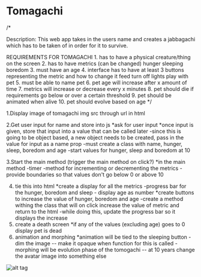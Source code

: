 # Tomagachi
/*

Description: This web app takes in the users name and creates a jabbagachi which has to be taken of in order for it to survive.

REQUIREMENTS FOR TOMAGACHI
    1. has to have a physical creature/thing on the screen
    2. has to have metrics (can be changed)
        hunger
        sleeping
        boredom
    3. must have an age
    4. interface has to have at least 3 buttons representing the metric and how to change it
        feed
        turn off lights
        play with pet
    5. must be able to name pet
    6. pet age will increase after x amount of time
    7. metrics will increase or decrease every x minutes
    8. pet should die if requirements go below or over a certain threshold
    9. pet should be animated when alive
    10. pet should evolve based on age
*/

1.Display image of tomagachi
    img src through url in html 

2.Get user input for name and store into js
    *ask for user input
    *once input is given, store that input into a value that can be called later
        -since this is going to be object based, a new object needs to be created, pass in the value for input as a name prop
            -must create a class with name, hunger, sleep, boredom and age
            -start values for hunger, sleep and boredom at 10
    
3.Start the main method (trigger the main method on click?)
    *in the main method
        -timer 
        -method for incrementing or decrementing the metrics
        -provide boundaries so that values don't go below 0 or above 10
        
4. tie this into html
    *create a display for all the metrics
        -progress bar for the hunger, boredom and sleep
        - display age as number
    *create buttons to increase the value of hunger, boredom and age
        -create a method withing the class that will on click increase the value of metric and return to the html
            -while doing this, update the progress bar so it displays the increase
5. create a death screen
    *if any of the values (excluding age) goes to 0 display pet is dead
6. animation and morphing
    *animation will be tied to the sleeping button
        -dim the image -- make it opaque when function for this is called
        -morphing will be evolution phase of the tomogachi -- at 10 years change the avatar image into something else
        
 ![alt tag](https://wireframe.cc/VrteB9 "wireframe for main")



